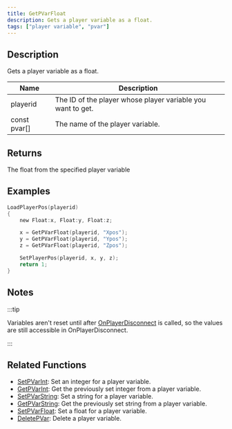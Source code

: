 ```yaml
---
title: GetPVarFloat
description: Gets a player variable as a float.
tags: ["player variable", "pvar"]
---
```


## Description

Gets a player variable as a float.

| Name         | Description                                                 |
| ------------ | ----------------------------------------------------------- |
| playerid     | The ID of the player whose player variable you want to get. |
| const pvar[] | The name of the player variable.                            |

## Returns

The float from the specified player variable

## Examples

```c
LoadPlayerPos(playerid)
{
    new Float:x, Float:y, Float:z;

    x = GetPVarFloat(playerid, "Xpos");
    y = GetPVarFloat(playerid, "Ypos");
    z = GetPVarFloat(playerid, "Zpos");

    SetPlayerPos(playerid, x, y, z);
    return 1;
}
```

## Notes

:::tip

Variables aren't reset until after [OnPlayerDisconnect](../callbacks/OnPlayerDisconnect) is called, so the values are still accessible in OnPlayerDisconnect.

:::

## Related Functions

- [SetPVarInt](SetPVarInt): Set an integer for a player variable.
- [GetPVarInt](GetPVarInt): Get the previously set integer from a player variable.
- [SetPVarString](SetPVarString): Set a string for a player variable.
- [GetPVarString](GetPVarString): Get the previously set string from a player variable.
- [SetPVarFloat](SetPVarFloat): Set a float for a player variable.
- [DeletePVar](DeletePVar): Delete a player variable.
